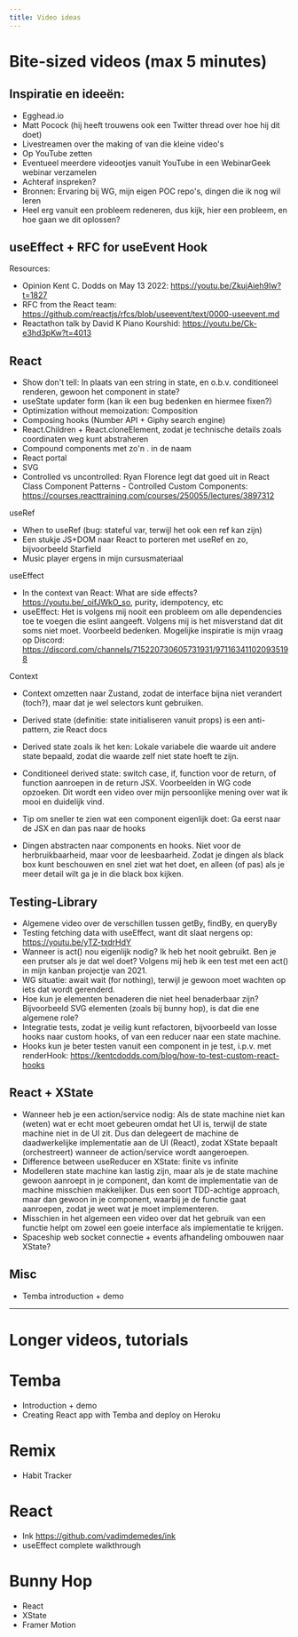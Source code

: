```yaml
---
title: Video ideas
---
```

# Bite-sized videos (max 5 minutes)

## Inspiratie en ideeën:
* Egghead.io
* Matt Pocock (hij heeft trouwens ook een Twitter thread over hoe hij dit doet)
* Livestreamen over the making of van die kleine video's
* Op YouTube zetten
* Eventueel meerdere videootjes vanuit YouTube in een WebinarGeek webinar verzamelen
* Achteraf inspreken?
* Bronnen: Ervaring bij WG, mijn eigen POC repo's, dingen die ik nog wil leren
* Heel erg vanuit een probleem redeneren, dus kijk, hier een probleem, en hoe gaan we dit oplossen?

## useEffect + RFC for useEvent Hook

Resources:
* Opinion Kent C. Dodds on May 13 2022: https://youtu.be/ZkujAieh9Iw?t=1827
* RFC from the React team: https://github.com/reactjs/rfcs/blob/useevent/text/0000-useevent.md
* Reactathon talk by David K Piano Kourshid: https://youtu.be/Ck-e3hd3pKw?t=4013

## React
* Show don't tell: In plaats van een string in state, en o.b.v. conditioneel renderen, gewoon het component in state?
* useState updater form (kan ik een bug bedenken en hiermee fixen?)
* Optimization without memoization: Composition
* Composing hooks (Number API + Giphy search engine)
* React.Children + React.cloneElement, zodat je technische details zoals coordinaten weg kunt abstraheren
* Compound components met zo'n . in de naam
* React portal
* SVG
* Controlled vs uncontrolled: Ryan Florence legt dat goed uit in React Class Component Patterns - Controlled Custom Components: https://courses.reacttraining.com/courses/250055/lectures/3897312

useRef
* When to useRef (bug: stateful var, terwijl het ook een ref kan zijn)
* Een stukje JS+DOM naar React to porteren met useRef en zo, bijvoorbeeld Starfield
* Music player ergens in mijn cursusmateriaal

useEffect
* In the context van React: What are side effects? https://youtu.be/_oifJWkO_so, purity, idempotency, etc
* useEffect: Het is volgens mij nooit een probleem om alle dependencies toe te voegen die eslint aangeeft. Volgens mij is het misverstand dat dit soms niet moet. Voorbeeld bedenken. Mogelijke inspiratie is mijn vraag op Discord: https://discord.com/channels/715220730605731931/971163411020935198

Context
* Context omzetten naar Zustand, zodat de interface bijna niet verandert (toch?), maar dat je wel selectors kunt gebruiken.

* Derived state (definitie: state initialiseren vanuit props) is een anti-pattern, zie React docs
* Derived state zoals ik het ken: Lokale variabele die waarde uit andere state bepaald, zodat die waarde zelf niet state hoeft te zijn.
* Conditioneel derived state: switch case, if, function voor de return, of function aanroepen in de return JSX. Voorbeelden in WG code opzoeken. Dit wordt een video over mijn persoonlijke mening over wat ik mooi en duidelijk vind.
* Tip om sneller te zien wat een component eigenlijk doet: Ga eerst naar de JSX en dan pas naar de hooks
* Dingen abstracten naar components en hooks. Niet voor de herbruikbaarheid, maar voor de leesbaarheid. Zodat je dingen als black box kunt beschouwen en snel ziet wat het doet, en alleen (of pas) als je meer detail wilt ga je in die black box kijken.

## Testing-Library
* Algemene video over de verschillen tussen getBy, findBy, en queryBy
* Testing fetching data with useEffect, want dit slaat nergens op: https://youtu.be/yTZ-txdrHdY
* Wanneer is act() nou eigenlijk nodig? Ik heb het nooit gebruikt. Ben je een prutser als je dat wel doet? Volgens mij heb ik een test met een act() in mijn kanban projectje van 2021.
* WG situatie: await wait (for nothing), terwijl je gewoon moet wachten op iets dat wordt gerenderd.
* Hoe kun je elementen benaderen die niet heel benaderbaar zijn? Bijvoorbeeld SVG elementen (zoals bij bunny hop), is dat die ene algemene role? 
* Integratie tests, zodat je veilig kunt refactoren, bijvoorbeeld van losse hooks naar custom hooks, of van een reducer naar een state machine.
* Hooks kun je beter testen vanuit een component in je test, i.p.v. met renderHook: https://kentcdodds.com/blog/how-to-test-custom-react-hooks

## React + XState
* Wanneer heb je een action/service nodig: Als de state machine niet kan (weten) wat er echt moet gebeuren omdat het UI is, terwijl de state machine niet in de UI zit. Dus dan delegeert de machine de daadwerkelijke implementatie aan de UI (React), zodat XState bepaalt (orchestreert) wanneer de action/service wordt aangeroepen.
* Difference between useReducer en XState: finite vs infinite
* Modelleren state machine kan lastig zijn, maar als je de state machine gewoon aanroept in je component, dan komt de implementatie van de machine misschien makkelijker. Dus een soort TDD-achtige approach, maar dan gewoon in je component, waarbij je de functie gaat aanroepen, zodat je weet wat je moet implementeren.
* Misschien in het algemeen een video over dat het gebruik van een functie helpt om zowel een goeie interface als implementatie te krijgen.
* Spaceship web socket connectie + events afhandeling ombouwen naar XState?

## Misc
* Temba introduction + demo

---

# Longer videos, tutorials

# Temba
* Introduction + demo
* Creating React app with Temba and deploy on Heroku

# Remix

* Habit Tracker

# React

* Ink https://github.com/vadimdemedes/ink
* useEffect complete walkthrough

# Bunny Hop

* React
* XState
* Framer Motion
